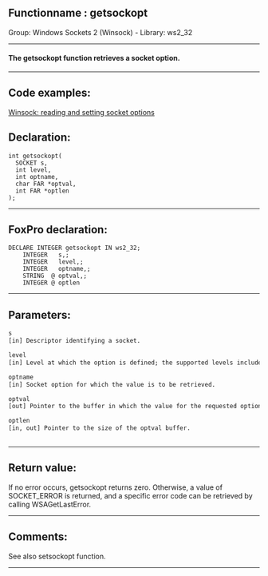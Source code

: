 <link rel="stylesheet" type="text/css" href="../../css/win32api.css">  
<link rel="stylesheet" href="https://cdnjs.cloudflare.com/ajax/libs/font-awesome/4.7.0/css/font-awesome.min.css">

## Functionname : getsockopt
Group: Windows Sockets 2 (Winsock) - Library: ws2_32    
***  


#### The getsockopt function retrieves a socket option.
***  


## Code examples:
[Winsock: reading and setting socket options](../../samples/sample_232.md)  

## Declaration:
```foxpro  
int getsockopt(
  SOCKET s,
  int level,
  int optname,
  char FAR *optval,
  int FAR *optlen
);  
```  
***  


## FoxPro declaration:
```foxpro  
DECLARE INTEGER getsockopt IN ws2_32;
	INTEGER   s,;
	INTEGER   level,;
	INTEGER   optname,;
	STRING  @ optval,;
	INTEGER @ optlen  
```  
***  


## Parameters:
```txt  
s
[in] Descriptor identifying a socket.

level
[in] Level at which the option is defined; the supported levels include SOL_SOCKET and IPPROTO_TCP.

optname
[in] Socket option for which the value is to be retrieved.

optval
[out] Pointer to the buffer in which the value for the requested option is to be returned.

optlen
[in, out] Pointer to the size of the optval buffer.
  
```  
***  


## Return value:
If no error occurs, getsockopt returns zero. Otherwise, a value of SOCKET_ERROR is returned, and a specific error code can be retrieved by calling WSAGetLastError.  
***  


## Comments:
See also setsockopt function.  
  
***  

